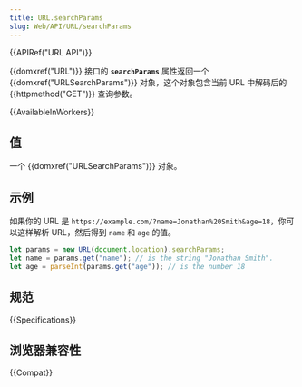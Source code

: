 ```yaml
---
title: URL.searchParams
slug: Web/API/URL/searchParams
---
```


{{APIRef("URL API")}}

{{domxref("URL")}} 接口的 **`searchParams`** 属性返回一个 {{domxref("URLSearchParams")}} 对象，这个对象包含当前 URL 中解码后的 {{httpmethod("GET")}} 查询参数。

{{AvailableInWorkers}}

## 值

一个 {{domxref("URLSearchParams")}} 对象。

## 示例

如果你的 URL 是 `https://example.com/?name=Jonathan%20Smith&age=18`，你可以这样解析 URL，然后得到 `name` 和 `age` 的值。

```js
let params = new URL(document.location).searchParams;
let name = params.get("name"); // is the string "Jonathan Smith".
let age = parseInt(params.get("age")); // is the number 18
```

## 规范

{{Specifications}}

## 浏览器兼容性

{{Compat}}
